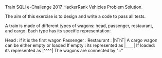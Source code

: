 Train
SQLi e-Challenge 2017 HackerRank Vehicles Problem Solution.

The aim of this exercise is to design and write a code to pass all tests.

A train is made of different types of wagons: head, passenger, restaurant, and cargo. Each type has its specific representation:

Head :
<HHHH if its the last wagon
HHHH> if it is the first wagon
Passenger :
Restaurant : |hThT|
A cargo wagon can be either empty or loaded
If empty : its represented as |____|
If loaded: its represented as |^^^^|
The wagons are connected by "::"
